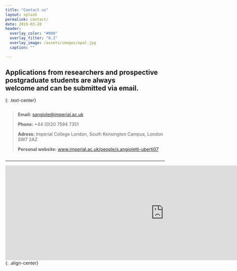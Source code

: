 ```yaml
---
title: "Contact us"
layout: splash
permalink: contact/
date: 2019-03-28
header:
  overlay_color: "#000"
  overlay_filter: "0.2"
  overlay_image: /assets/images/opal.jpg
  caption: ""

---
```


## Applications from researchers and prospective postgraduate students are always <br /> welcome and can be submitted via email. 
{: .text-center}

  
  <div style="text-align: center;">
    <div style="display: inline-block; text-align: left;">
<blockquote title="Blockquote title">
  <p> <strong>Email:</strong> <a href="mailto:sangiole@imperial.ac.uk"> sangiole@imperial.ac.uk </a> <br />
    
  <strong>Phone:</strong> +44 (0)20 7594 7351 <br />
  
  
   <strong>Adress:</strong> Imperial College London, South Kensington Campus, London SW7 2AZ <br />
   
   <strong>Personal website:</strong> <a href="https://www.imperial.ac.uk/people/s.angioletti-uberti07">www.imperial.ac.uk/people/s.angioletti-uberti07</a>
  </p>
</blockquote>
    </div>
</div>  
  
---

<iframe src="https://www.google.com/maps/embed?pb=!1m18!1m12!1m3!1d9935.142508862944!2d-0.1836317984580645!3d51.49880130134745!2m3!1f0!2f0!3f0!3m2!1i1024!2i768!4f13.1!3m3!1m2!1s0x48760567da220a01%3A0x31911b371c692e86!2sImperial+College+London!5e0!3m2!1sde!2suk!4v1549637016161" width="1000" height="300" frameborder="0" style="border:0" allowfullscreen></iframe>{: .align-center}

